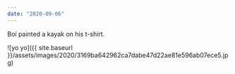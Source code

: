 ```yaml
---
date: "2020-09-06"
---
```


Boí painted a kayak on his t-shirt.

![yo yo]({{ site.baseurl }}/assets/images/2020/3169ba642962ca7dabe47d22ae81e596ab07ece5.jpg)
